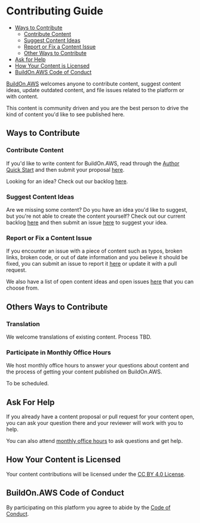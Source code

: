# Contributing Guide

* [Ways to Contribute](#ways-to-contribute)
  * [Contribute Content](#contribute-content)
  * [Suggest Content Ideas](#suggest-content-ideas)
  * [Report or Fix a Content Issue](#report-or-fix-a-content-issue)
  * [Other Ways to Contribute](#others-ways-to-contribute)
* [Ask for Help](#ask-for-help)
* [How Your Content is Licensed](#how-your-content-is-licensed)
* [BuildOn.AWS Code of Conduct](#buildonaws-code-of-conduct)

[BuildOn.AWS](https://blog.buildon.aws) welcomes anyone to contribute content, suggest content ideas, update outdated content, and file issues related to the platform or with content.

This content is community driven and you are the best person to drive the kind of content you'd like to see published here.

## Ways to Contribute

### Contribute Content

If you'd like to write content for BuildOn.AWS, read through the [Author Quick Start](/AUTHOR_QUICK_START.md) and then submit your proposal [here](https://github.com/build-on-aws/content/issues/new?assignees=jennapederson&labels=content+proposal&template=content-proposal-template.md).

Looking for an idea? Check out our backlog [here](https://github.com/build-on-aws/content/issues?q=is%3Aopen+is%3Aissue+label%3A%22help+wanted%22).

### Suggest Content Ideas

Are we missing some content? Do you have an idea you'd like to suggest, but you're not able to create the content yourself? Check out our current backlog [here](/contribute) and then submit an issue [here](https://github.com/build-on-aws/content/issues/new?assignees=jennapederson&labels=wish+list&template=idea-suggestion-template.md) to suggest your idea.

### Report or Fix a Content Issue

If you encounter an issue with a piece of content such as typos, broken links, broken code, or out of date information and you believe it should be fixed, you can submit an issue to report it [here](https://github.com/build-on-aws/content/issues/new?assignees=jennapederson&labels=bug&template=issue-template.md) or update it with a pull request.

We also have a list of open content ideas and open issues [here](https://github.com/build-on-aws/content/issues?q=is%3Aopen+is%3Aissue+label%3A%22help+wanted%22) that you can choose from.

## Others Ways to Contribute

### Translation

We welcome translations of existing content. Process TBD.

### Participate in Monthly Office Hours

We host monthly office hours to answer your questions about content and the process of getting your content published on BuildOn.AWS.

To be scheduled.

## Ask For Help

If you already have a content proposal or pull request for your content open, you can ask your question there and your reviewer will work with you to help.

You can also attend [monthly office hours](#participate-in-monthly-office-hours) to ask questions and get help.

## How Your Content is Licensed

Your content contributions will be licensed under the [CC BY 4.0 License](/LICENSE).

## BuildOn.AWS Code of Conduct

By participating on this platform you agree to abide by the [Code of Conduct](/CODE_OF_CONDUCT.md).